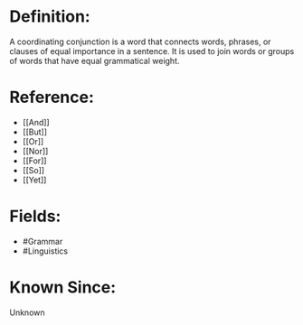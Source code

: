 

# Definition:
A coordinating conjunction is a word that connects words, phrases, or clauses of equal importance in a sentence. It is used to join words or groups of words that have equal grammatical weight.

# Reference:
- [[And]]
- [[But]]
- [[Or]]
- [[Nor]]
- [[For]]
- [[So]]
- [[Yet]]

# Fields: 
- #Grammar
- #Linguistics

# Known Since:
Unknown

